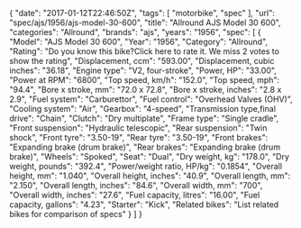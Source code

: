 {
    "date": "2017-01-12T22:46:50Z",
    "tags": [
        "motorbike",
        "spec"
    ],
    "url": "spec\/ajs\/1956\/ajs-model-30-600",
    "title": "Allround AJS Model 30 600",
    "categories": "Allround",
    "brands": "ajs",
    "years": "1956",
    "spec": [
        {
            "Model": "AJS Model 30 600",
            "Year": "1956",
            "Category": "Allround",
            "Rating": "Do you know this bike?Click here to rate it. We miss 2 votes to show the rating",
            "Displacement, ccm": "593.00",
            "Displacement, cubic inches": "36.18",
            "Engine type": "V2, four-stroke",
            "Power, HP": "33.00",
            "Power at RPM": "6800",
            "Top speed, km\/h": "152.0",
            "Top speed, mph": "94.4",
            "Bore x stroke, mm": "72.0 x 72.8",
            "Bore x stroke, inches": "2.8 x 2.9",
            "Fuel system": "Carburettor",
            "Fuel control": "Overhead Valves (OHV)",
            "Cooling system": "Air",
            "Gearbox": "4-speed",
            "Transmission type,final drive": "Chain",
            "Clutch": "Dry multiplate",
            "Frame type": "Single cradle",
            "Front suspension": "Hydraulic telescopic",
            "Rear suspension": "Twin shock",
            "Front tyre": "3.50-19",
            "Rear tyre": "3.50-19",
            "Front brakes": "Expanding brake (drum brake)",
            "Rear brakes": "Expanding brake (drum brake)",
            "Wheels": "Spoked",
            "Seat": "Dual",
            "Dry weight, kg": "178.0",
            "Dry weight, pounds": "392.4",
            "Power\/weight ratio, HP\/kg": "0.1854",
            "Overall height, mm": "1.040",
            "Overall height, inches": "40.9",
            "Overall length, mm": "2.150",
            "Overall length, inches": "84.6",
            "Overall width, mm": "700",
            "Overall width, inches": "27.6",
            "Fuel capacity, litres": "16.00",
            "Fuel capacity, gallons": "4.23",
            "Starter": "Kick",
            "Related bikes": "List related bikes for comparison of specs"
        }
    ]
}